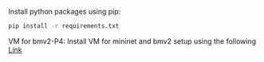 
Install python packages using pip:

```bash
pip install -r requirements.txt
```

VM for bmv2-P4: 
Install VM for mininet and bmv2 setup using the following [Link](https://github.com/nsg-ethz/p4-learning)
